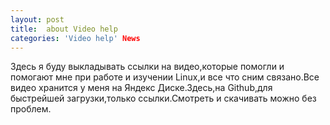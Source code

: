```yaml
---
layout: post
title:  about Video help
categories: 'Video help' News
---
```


Здесь я буду выкладывать ссылки на видео,которые помогли и помогают мне при работе и изучении 
Linux,и все что сним связано.Все видео хранится у меня на Яндекс Диске.Здесь,на Github,для 
быстрейшей загрузки,только ссылки.Смотреть и скачивать можно без проблем.
